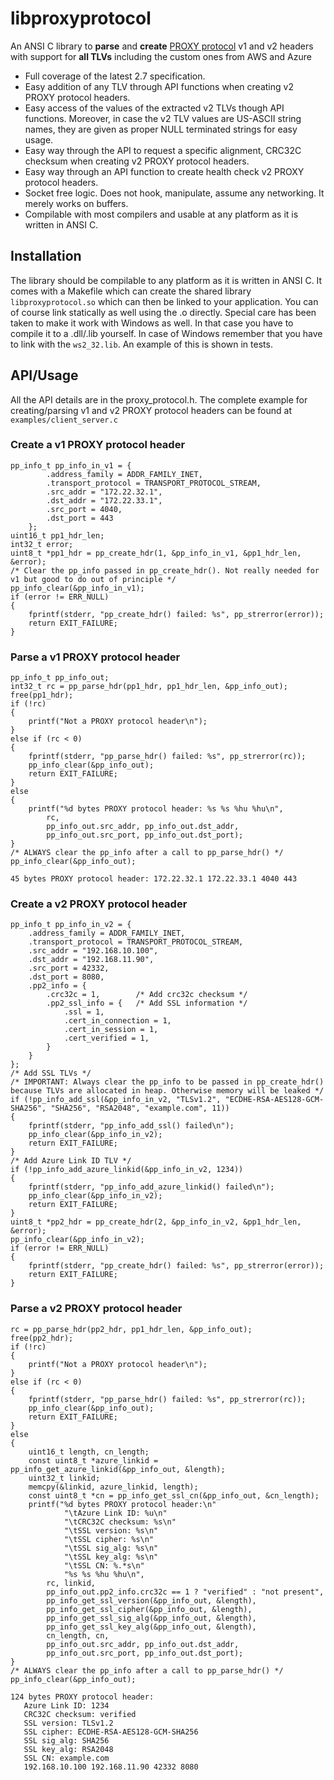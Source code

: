 # libproxyprotocol
An ANSI C library to **parse** and **create** [PROXY protocol](https://www.haproxy.org/download/2.7/doc/proxy-protocol.txt) v1 and v2 headers with support for **all TLVs** including the custom ones from AWS and Azure
* Full coverage of the latest 2.7 specification.
* Easy addition of any TLV through API functions when creating v2 PROXY protocol headers.
* Easy access of the values of the extracted v2 TLVs though API functions. Moreover, in case the v2 TLV values are US-ASCII string names, they are given as proper NULL terminated strings for easy usage.
* Easy way through the API to request a specific alignment, CRC32C checksum when creating v2 PROXY protocol headers.
* Easy way through an API function to create health check v2 PROXY protocol headers.
* Socket free logic. Does not hook, manipulate, assume any networking. It merely works on buffers.
* Compilable with most compilers and usable at any platform as it is written in ANSI C.

## Installation
The library should be compilable to any platform as it is written in ANSI C. It comes with a Makefile which can create the shared library `libproxyprotocol.so` which can then be linked to your application. You can of course link statically as well using the .o directly. Special care has been taken to make it work with Windows as well. In that case you have to compile it to a .dll/.lib yourself. In case of Windows remember that you have to link with the `ws2_32.lib`. An example of this is shown in tests.

## API/Usage
All the API details are in the proxy_protocol.h. The complete example for creating/parsing v1 and v2 PROXY protocol headers can be found at `examples/client_server.c`

### Create a v1 PROXY protocol header
```
pp_info_t pp_info_in_v1 = {
        .address_family = ADDR_FAMILY_INET,
        .transport_protocol = TRANSPORT_PROTOCOL_STREAM,
        .src_addr = "172.22.32.1",
        .dst_addr = "172.22.33.1",
        .src_port = 4040,
        .dst_port = 443
    };
uint16_t pp1_hdr_len;
int32_t error;
uint8_t *pp1_hdr = pp_create_hdr(1, &pp_info_in_v1, &pp1_hdr_len, &error);
/* Clear the pp_info passed in pp_create_hdr(). Not really needed for v1 but good to do out of principle */
pp_info_clear(&pp_info_in_v1);
if (error != ERR_NULL)
{
    fprintf(stderr, "pp_create_hdr() failed: %s", pp_strerror(error));
    return EXIT_FAILURE;
}
```

### Parse a v1 PROXY protocol header
```
pp_info_t pp_info_out;
int32_t rc = pp_parse_hdr(pp1_hdr, pp1_hdr_len, &pp_info_out);
free(pp1_hdr);
if (!rc)
{
    printf("Not a PROXY protocol header\n");
}
else if (rc < 0)
{
    fprintf(stderr, "pp_parse_hdr() failed: %s", pp_strerror(rc));
    pp_info_clear(&pp_info_out);
    return EXIT_FAILURE;
}
else
{
    printf("%d bytes PROXY protocol header: %s %s %hu %hu\n",
        rc,
        pp_info_out.src_addr, pp_info_out.dst_addr,
        pp_info_out.src_port, pp_info_out.dst_port);
}
/* ALWAYS clear the pp_info after a call to pp_parse_hdr() */
pp_info_clear(&pp_info_out);
```
```
45 bytes PROXY protocol header: 172.22.32.1 172.22.33.1 4040 443
```

### Create a v2 PROXY protocol header
```
pp_info_t pp_info_in_v2 = {
    .address_family = ADDR_FAMILY_INET,
    .transport_protocol = TRANSPORT_PROTOCOL_STREAM,
    .src_addr = "192.168.10.100",
    .dst_addr = "192.168.11.90",
    .src_port = 42332,
    .dst_port = 8080,
    .pp2_info = {
        .crc32c = 1,        /* Add crc32c checksum */
        .pp2_ssl_info = {   /* Add SSL information */
            .ssl = 1,
            .cert_in_connection = 1,
            .cert_in_session = 1,
            .cert_verified = 1,
        }
    }
};
/* Add SSL TLVs */
/* IMPORTANT: Always clear the pp_info to be passed in pp_create_hdr() because TLVs are allocated in heap. Otherwise memory will be leaked */
if (!pp_info_add_ssl(&pp_info_in_v2, "TLSv1.2", "ECDHE-RSA-AES128-GCM-SHA256", "SHA256", "RSA2048", "example.com", 11))
{
    fprintf(stderr, "pp_info_add_ssl() failed\n");
    pp_info_clear(&pp_info_in_v2);
    return EXIT_FAILURE;
}
/* Add Azure Link ID TLV */
if (!pp_info_add_azure_linkid(&pp_info_in_v2, 1234))
{
    fprintf(stderr, "pp_info_add_azure_linkid() failed\n");
    pp_info_clear(&pp_info_in_v2);
    return EXIT_FAILURE;
}
uint8_t *pp2_hdr = pp_create_hdr(2, &pp_info_in_v2, &pp1_hdr_len, &error);
pp_info_clear(&pp_info_in_v2);
if (error != ERR_NULL)
{
    fprintf(stderr, "pp_create_hdr() failed: %s", pp_strerror(error));
    return EXIT_FAILURE;
}
```

### Parse a v2 PROXY protocol header
```
rc = pp_parse_hdr(pp2_hdr, pp1_hdr_len, &pp_info_out);
free(pp2_hdr);
if (!rc)
{
    printf("Not a PROXY protocol header\n");
}
else if (rc < 0)
{
    fprintf(stderr, "pp_parse_hdr() failed: %s", pp_strerror(rc));
    pp_info_clear(&pp_info_out);
    return EXIT_FAILURE;
}
else
{
    uint16_t length, cn_length;
    const uint8_t *azure_linkid = pp_info_get_azure_linkid(&pp_info_out, &length);
    uint32_t linkid;
    memcpy(&linkid, azure_linkid, length);
    const uint8_t *cn = pp_info_get_ssl_cn(&pp_info_out, &cn_length);
    printf("%d bytes PROXY protocol header:\n"
            "\tAzure Link ID: %u\n"
            "\tCRC32C checksum: %s\n"
            "\tSSL version: %s\n"
            "\tSSL cipher: %s\n"
            "\tSSL sig_alg: %s\n"
            "\tSSL key_alg: %s\n"
            "\tSSL CN: %.*s\n"
            "%s %s %hu %hu\n",
        rc, linkid,
        pp_info_out.pp2_info.crc32c == 1 ? "verified" : "not present",
        pp_info_get_ssl_version(&pp_info_out, &length),
        pp_info_get_ssl_cipher(&pp_info_out, &length),
        pp_info_get_ssl_sig_alg(&pp_info_out, &length),
        pp_info_get_ssl_key_alg(&pp_info_out, &length),
        cn_length, cn,
        pp_info_out.src_addr, pp_info_out.dst_addr,
        pp_info_out.src_port, pp_info_out.dst_port);
}
/* ALWAYS clear the pp_info after a call to pp_parse_hdr() */
pp_info_clear(&pp_info_out);
```
```
124 bytes PROXY protocol header:
   Azure Link ID: 1234
   CRC32C checksum: verified
   SSL version: TLSv1.2
   SSL cipher: ECDHE-RSA-AES128-GCM-SHA256
   SSL sig_alg: SHA256
   SSL key_alg: RSA2048
   SSL CN: example.com
   192.168.10.100 192.168.11.90 42332 8080
```
